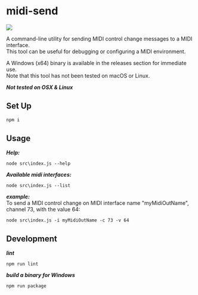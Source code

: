 # midi-send
![](https://i.ibb.co/PgzmGP2/midiSend.png)

A command-line utility for sending MIDI control change messages to a MIDI interface.  
This tool can be useful for debugging or configuring a MIDI environment.  
  
A Windows (x64) binary is available in the releases section for immediate use.  
Note that this tool has not been tested on macOS or Linux.


***Not tested on OSX & Linux***

## Set Up
```cmd
npm i
```

## Usage
***Help:***
```
node src\index.js --help
```

***Available midi interfaces:***
```
node src\index.js --list
```

***example:***  
To send a MIDI control change on MIDI interface name "myMidiOutName", channel 73, with the value 64:
```
node src\index.js -i myMidiOutName -c 73 -v 64
```

## Development
***lint***
```
npm run lint
```
***build a binary for Windows***
```
npm run package
```

